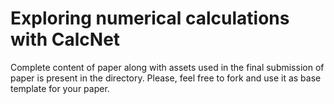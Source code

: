 # Exploring numerical calculations with CalcNet

Complete content of paper along with assets used in the final submission of paper is present in the directory. 
Please, feel free to fork and use it as base template for your paper.
